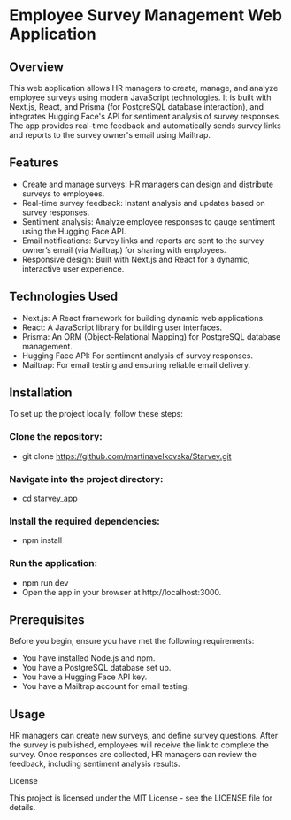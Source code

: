 # Employee Survey Management Web Application

## Overview 

This web application allows HR managers to create, manage, and analyze employee surveys using modern JavaScript technologies. It is built with Next.js, React, and Prisma (for PostgreSQL database interaction), and integrates Hugging Face's API for sentiment analysis of survey responses. The app provides real-time feedback and automatically sends survey links and reports to the survey owner's email using Mailtrap.

## Features
* Create and manage surveys: HR managers can design and distribute surveys to employees.
* Real-time survey feedback: Instant analysis and updates based on survey responses.
* Sentiment analysis: Analyze employee responses to gauge sentiment using the Hugging Face API.
* Email notifications: Survey links and reports are sent to the survey owner’s email (via Mailtrap) for sharing with employees.
* Responsive design: Built with Next.js and React for a dynamic, interactive user experience.

## Technologies Used
* Next.js: A React framework for building dynamic web applications.
* React: A JavaScript library for building user interfaces.
* Prisma: An ORM (Object-Relational Mapping) for PostgreSQL database management.
* Hugging Face API: For sentiment analysis of survey responses.
* Mailtrap: For email testing and ensuring reliable email delivery.

## Installation

To set up the project locally, follow these steps:

### Clone the repository:
* git clone https://github.com/martinavelkovska/Starvey.git

### Navigate into the project directory:
* cd starvey_app

### Install the required dependencies:
* npm install

### Run the application:
* npm run dev
* Open the app in your browser at http://localhost:3000.


## Prerequisites

Before you begin, ensure you have met the following requirements:
* You have installed Node.js and npm.
* You have a PostgreSQL database set up.
* You have a Hugging Face API key.
* You have a Mailtrap account for email testing.

## Usage

HR managers can  create new surveys, and define survey questions.
After the survey is published, employees will receive the link to complete the survey.
Once responses are collected, HR managers can review the feedback, including sentiment analysis results.

License

This project is licensed under the MIT License - see the LICENSE file for details.
